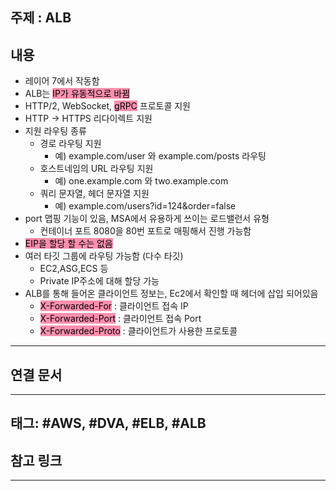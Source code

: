 

## 주제 :  ALB



## 내용 

- 레이어 7에서 작동함
- ALB는 <mark style="background: #FF5582A6;">IP가 유동적으로 바뀜</mark>
- HTTP/2, WebSocket, <mark style="background: #FF5582A6;">gRPC</mark> 프로토콜 지원
- HTTP -> HTTPS 리다이렉트 지원
- 지원 라우팅 종류
	- 경로 라우팅 지원
		- 예) example.com/user 와 example.com/posts 라우팅
	- 호스트네임의 URL 라우팅 지원
		- 예) one.example.com 와 two.example.com
	- 쿼리 문자열, 헤더 문자열 지원
		- 예) example.com/users?id=124&order=false
- port 맵핑 기능이 있음, MSA에서 유용하게 쓰이는 로드밸런서 유형
	- 컨테이너 포트 8080을 80번 포트로 매핑해서 진행 가능함
- <mark style="background: #FF5582A6;">EIP을 할당 할 수는 없음</mark>
- 여러 타깃 그룹에 라우팅 가능함 (다수 타깃)
	- EC2,ASG,ECS 등
	- Private IP주소에 대해 할당 가능
- ALB를 통해 들어온 클라이언트 정보는, Ec2에서 확인할 때 헤더에 삽입 되어있음
	- <mark style="background: #FF5582A6;">X-Forwarded-For</mark> : 클라이언트 접속 IP
	- <mark style="background: #FF5582A6;">X-Forwarded-Port</mark> : 클라이언트 접속 Port
	- <mark style="background: #FF5582A6;">X-Forwarded-Proto</mark> : 클라이언트가 사용한 프로토콜




----


## 연결 문서







---

## 태그: #AWS, #DVA, #ELB, #ALB






## 참고 링크




---
